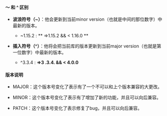 #### ～ 和 ^ 区别

- **波浪符号（~）**：他会更新到当前minor version（也就是中间的那位数字）中最新的版本。
  - ~1.15.2 :     ** =>1.15.2 &&  < 1.16.0     **

- **插入符号（^）**：他将会把当前库的版本更新到当前major version（也就是第一位数字）中最新的版本。
  - ^3.3.4 : **=>3 .3.4. &&  < 4.0.0**

#### 版本说明

- MAJOR：这个版本号变化了表示有了一个不可以和上个版本兼容的大更改。

- MINOR：这个版本号变化了表示有了增加了新的功能，并且可以向后兼容。

- PATCH：这个版本号变化了表示修复了bug，并且可以向后兼容。
